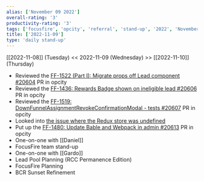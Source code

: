 ```yaml
---
alias: ['November 09 2022']
overall-rating: '3'
productivity-rating: '3'
tags: ['focusfire', 'opcity', 'referral', 'stand-up', '2022', 'November', 'Wednesday']
title: ['2022-11-09']
type: 'daily stand-up'
---
```

[[2022-11-08]] (Tuesday) << 2022-11-09 (Wednesday) >> [[2022-11-10]] (Thursday)

- Reviewed the [FF-1522 (Part I): Migrate props off Lead component #20604](https://github.com/Opcity/opcity/pull/20604) PR in opcity
- Reviewed the [FF-1436: Rewards Badge shown on ineligible lead #20606](https://github.com/Opcity/opcity/pull/20606) PR in opcity
- Reviewed the [FF-1519: DownFunnelAssignmentRevokeConfirmationModal - tests #20607](https://github.com/Opcity/opcity/pull/20607) PR in opcity
- Looked into [the issue where the Redux store was undefined](https://moveinc.slack.com/archives/C01GLQBJ2EQ/p1667936291519549)
- Put up the [FF-1480: Update Bable and Webpack in admin #20613](https://github.com/Opcity/opcity/pull/20613) PR in opcity
- One-on-one with [[Daniel]]
- FocusFire team stand-up
- One-on-one with [[Gardo]]
- Lead Pool Planning (RCC Permanence Edition)
- FocusFire Planning
- BCR Sunset Refinement